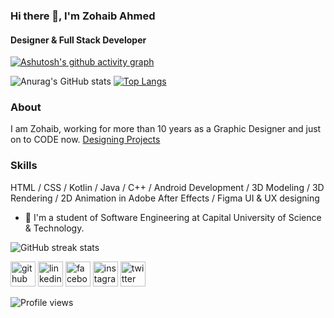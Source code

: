 ### Hi there 👋, I'm Zohaib Ahmed
#### Designer & Full Stack Developer

[![Ashutosh's github activity graph](https://github-readme-activity-graph.cyclic.app/graph?username=Zohaib1397&theme=xcode)](https://github.com/Zohaib1397/github-readme-activity-graph)



![Anurag's GitHub stats](https://github-readme-stats.vercel.app/api?username=Zohaib1397&show_icons=true&theme=dark)
[![Top Langs](https://github-readme-stats.vercel.app/api/top-langs/?username=Zohaib1397&theme=dark)](https://github.com/Zohaib1397)


### About

I am Zohaib, working for more than 10 years as a Graphic Designer and just on to CODE now.
[Designing Projects](https://www.youtube.com/channel/UCmsmC2JRSYdWUowkGkT6WrQ)

### Skills
 HTML / CSS / Kotlin / Java / C++ /  Android Development / 3D Modeling / 3D Rendering / 2D Animation in Adobe After Effects / Figma UI & UX designing

- 🌱 I'm a student of Software Engineering at Capital University of Science & Technology.

![GitHub streak stats](https://github-readme-streak-stats.herokuapp.com/?user=Zohaib1397) 

[<img src='https://cdn.jsdelivr.net/npm/simple-icons@3.0.1/icons/github.svg' alt='github' height='40'>](https://github.com/Zohaib1397)  [<img src='https://cdn.jsdelivr.net/npm/simple-icons@3.0.1/icons/linkedin.svg' alt='linkedin' height='40'>](https://www.linkedin.com/in/zohaib1397/)  [<img src='https://cdn.jsdelivr.net/npm/simple-icons@3.0.1/icons/facebook.svg' alt='facebook' height='40'>](https://www.facebook.com/zohaib1397)  [<img src='https://cdn.jsdelivr.net/npm/simple-icons@3.0.1/icons/instagram.svg' alt='instagram' height='40'>](https://www.instagram.com/zohaib_1397/)  [<img src='https://cdn.jsdelivr.net/npm/simple-icons@3.0.1/icons/twitter.svg' alt='twitter' height='40'>](https://twitter.com/zohaib1397)  



![Profile views](https://gpvc.arturio.dev/Zohaib1397) 
